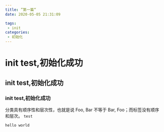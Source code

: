 ```yaml
---
title: ”第一篇“
date: 2020-05-05 21:31:09

tags: 
 - init
categories: 
 - 初始化
---
```

# init test,初始化成功

## init test,初始化成功

### init test,初始化成功


分类具有顺序性和层次性，也就是说 Foo, Bar 不等于 Bar, Foo；而标签没有顺序和层次。
`test`
```
hello world
```

